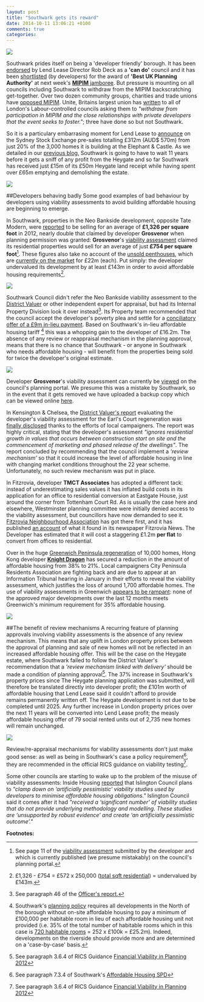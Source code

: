 ```yaml
---
layout: post
title: "Southwark gets its reward"
date: 2014-10-11 13:06:21 +0100
comments: true
categories: 
---
```

![](http://crappistmartin.github.io/images/MipimAwards.jpg) 

Southwark prides itself on being a 'developer friendly' borough. It has been [endorsed](http://vimeo.com/71882474#t=125s) by Lend Lease Director Rob Deck as a __'can do'__ council and it has been [shortlisted](http://www.mipimuk-awards.co.uk/mipimukawards2014/shortlist) (by developers) for the award of __'Best UK Planning Authority'__ at next week's [__MIPIM__ jamboree](http://www.mipimuk.co.uk/). But pressure is mounting on all councils including Southwark to withdraw from the MIPIM backscratching get-together. Over two dozen community groups, charities and trade unions have [opposed MIPIM](http://radicalhousingnetwork.org/mipim-uk/whos-opposing-mipim/). Unite, Britains largest union has [written](http://www.unitetheunion.org/news/labour-councillors-urged-to-boycott-property-developers-fair-as-londons-housing-crisis-mounts/) to all of London's Labour-controlled councils  asking them to _"withdraw from participation in MIPIM and the close relationships with private developers that the event seeks to foster."_; three have done so but not Southwark.

So it is a particulary embarrasing moment for Lend Lease to [announce](http://www.asx.com.au/asxpdf/20141009/pdf/42ss0tfmnqrw92.pdf) on the Sydney Stock Exchange pre-sales totalling £312m (AUD$ 570m) from just 20% of the 3,000 homes it is building at the Elephant & Castle. As we detailed in our [previous blog](/2014-09-20-setting-the-record-straight/), Southwark is going to have to wait 11 years before it gets a sniff of any profit from the Heygate and so far Southwark has received just £15m of its £50m Heygate land receipt while having spent over £65m emptying and demolishing the estate.  

![](https://pbs.twimg.com/media/BzdVDNBCAAMCUu0.png)

##Developers behaving badly
Some good examples of bad behaviour by developers using viability assessments to avoid building affordable housing are beginning to emerge. 

In Southwark, properties in the Neo Bankside development, opposite Tate Modern, were  [reported](http://www.colliers.com/~/media/Files/EMEA/UK/research/residential/201202-central-london-residential-market.pdf) to be selling for an average of __£1,326 per square foot__ in 2012, nearly double that claimed by developer __Grosvenor__ when planning permission was granted: __Grosvenor__'s [viability assessment](http://crappistmartin.github.io/images/NeoBankside_VA.pdf) claimed its residential properties would sell for an average of just __£754 per square foot__[^1]. These figures also take no account of the [unsold penthouses](http://online.wsj.com/articles/europe-house-of-the-day-luxury-penthouse-on-the-bank-of-the-thames-photos-1412674116), which are [currently on the market](http://www.london-se1.co.uk/news/view/7512) for £22m (each). Put simply: the developer undervalued its development by at least £143m in order to avoid affordable housing requirements[^2]. 

![](http://crappistmartin.github.io/images/neobanksidecomparison.jpg)

Southwark Council didn't refer the Neo Bankside viability assessment to the [District Valuer](http://www.voa.gov.uk/DVS/index.html) or other independent expert for appraisal, but had its Internal Property Division look it over instead[^3]. Its Property team recommended that the council accept the developer's poverty plea and settle for a [conciliatory offer of a £9m in-lieu payment](http://www.london-se1.co.uk/news/view/5356). Based on Southwark's in-lieu affordable housing tariff [^4] this was a whopping gain to the developer of £16.2m. 
The absence of any review or reappraisal mechanism in the planning approval, means that there is no chance that Southwark - or anyone in Southwark who needs affordable housing - will benefit from the properties being sold for twice the developer's original estimate.

![](http://crappistmartin.github.io/images/NEOBanksidePenthouse.jpg)

Developer __Grosvenor__'s viability assessment can currently be [viewed](http://planningonline.southwark.gov.uk/DocsOnline/Documents/6014_1.pdf) on the council's planning portal. We presume this was a mistake by Southwark, so in the event that it gets removed we have uploaded a backup copy which can be viewed online [here](http://planningonline.southwark.gov.uk/DocsOnline/Documents/6014_1.pdf).  

In Kensington & Chelsea, the [District Valuer's report](http://crappistmartin.github.io/images/SKMBT_DVSReport.pdf) evaluating the developer's viability assessment for the Earl's Court regeneration was [finally disclosed](http://www.insidehousing.co.uk/development/earls-court-developer-ignored-house-price-rises/7005985.article) thanks to the efforts of local campaigners. The report was highly critical, stating that the developer's assessment _"ignores residential growth in values that occurs between construction start on site and the commencement of marketing and phased release of the dwellings"_. The report concluded by recommending that the council implement a _‘review mechanism’_ so that it could increase the level of affordable housing in line with changing market conditions throughout the 22 year scheme. Unfortunately, no such review mechanism was put in place.

In Fitzrovia, developer __TMCT Associates__ has adopted a different tack: instead of underestimating sales values it has inflated build costs in its application for an office to residential conversion at Eastgate House, just around the corner from Tottenham Court Rd. As is usually the case here and elsewhere, Westminster planning committee were initially denied access to the viability assessment, but councillors have now demanded to see it. [Fitzrovia Neighbourhood Association](http://fitzrovia.org.uk/) has got there first, and it has published [an account](http://news.fitzrovia.org.uk/2014/10/09/affordable-housing-viability-and-profit/) of what it found in its newspaper Fitzrovia News. The Developer has estimated that it will cost a staggering £1.2m __per flat__ to convert from offices to residential.

Over in the huge [Greenwich Peninsula regeneration](http://knightdragon.com/greenwich-peninsula/current) of 10,000 homes, Hong Kong developer [__Knight Dragon__](http://knightdragon.com/) has secured a reduction in the amount of affordable housing from 38% to 21%. Local campaigners City Peninsula Residents Association are fighting back and are due to appear at an Information Tribunal hearing in January in their efforts to reveal the viability assessment, which justifies the loss of around 1,700 affordable homes. The use of viability assessments in Greenwich [appears to be rampant](http://www.thisislocallondon.co.uk/news/11500983._Pushing_poor_people_out____Greenwich_accused_of_affordable_housing_failure/): none of the approved major developments over the last 12 months meets Greenwich's minimum requirement for 35% affordable housing.

![](http://ystudio.co.uk/wp-content/uploads/2013/03/gp2.jpg)

##The benefit of review mechanisms
A recurring feature of planning approvals involving viability assessments is the absence of any review mechanism. This means that any uplift in London property prices between the approval of planning and sale of new homes will not be reflected in an increased affordable housing offer. This will be the case on the Heygate estate, where Southwark failed to follow the District Valuer's recommendation that a _'review mechanism linked with delivery'_ should be made a condition of planning approval[^6]. The 37% increase in Southwark's property prices since The Heygate planning application was submitted, will therefore be translated directly into developer profit; the £101m worth of affordable housing that Lend Lease said it couldn't afford to provide remains permanently written off. The Heygate development is not due to be completed until 2025. Any further increase in London property prices over the next 11 years will be converted into Lend Lease profit; the measly affordable housing offer of 79 social rented units out of 2,735 new homes will remain unchanged.

![](https://pbs.twimg.com/media/BprjPdsCQAEG0ze.png)
    
Review/re-appraisal mechanisms for viability assessments don't just make good sense: as well as being in Southwark's case a policy requirement[^5], they are recommended in the official RICS guidance on viability testing[^6]. 

Some other councils are starting to wake up to the problem of the misuse of viability assessments: Inside Housing [reported](http://www.insidehousing.co.uk/islingtons-planning-backlash-at-developer-super-profits/7005936.article) that Islington Council plans to _"clamp down on ‘artificially pessimistic’ viability studies used by developers to minimise affordable housing obligations."_ Islington Council said it comes after it had _"received a ‘significant number’ of viability studies that do not provide underlying methodology and modelling. These studies are ‘unsupported by robust evidence’ and create ‘an artificially pessimistic outcome’."_  


__Footnotes:__

[^1]: See page 11 of the [viability assessment](http://planningonline.southwark.gov.uk/DocsOnline/Documents/6014_1.pdf) submitted by the developer and which is currently published (we presume mistakably) on the council's planning portal.

[^2]: £1,326 - £754 = £572 x 250,000 ([total sqft residential](http://www.native-land.com/development-portfolio/neo-bankside)) = undervalued by £143m.

[^3]: See paragraph 46 of the [Officer's report.](http://planningonline.southwark.gov.uk/DocsOnline/Documents/159669_1.pdf)

[^4]: Southwark's [planning policy](http://crappistmartin.github.io/images/affordablehousingspg.pdf) requires all developments in the North of the borough without on-site affordable housing to pay a minimum of £100,000 per habitable room in lieu of each affordable housing unit not provided (i.e. 35% of the total number of habitable rooms which in this case is [720 habitable rooms](http://planningonline.southwark.gov.uk/DocsOnline/Documents/6006_1.pdf) = 252 x £100k = £25.2m). Indeed, developments on the riverside should provide more and are determined on a 'case-by-case' basis.
 
[^5]: See paragraph 7.3.4 of Southwark's [Affordable Housing SPD](http://www.southwark.gov.uk/download/downloads/id/6069/draft_affordable_housing_spd_2011)

[^6]: See paragraph 3.6.4 of RICS Guidance [Financial Viability in Planning 2012](http://www.pas.gov.uk/c/document_library/get_file?uuid=2c5c4f63-5010-4839-83f9-4955cf09e0a9&groupId=332612)
